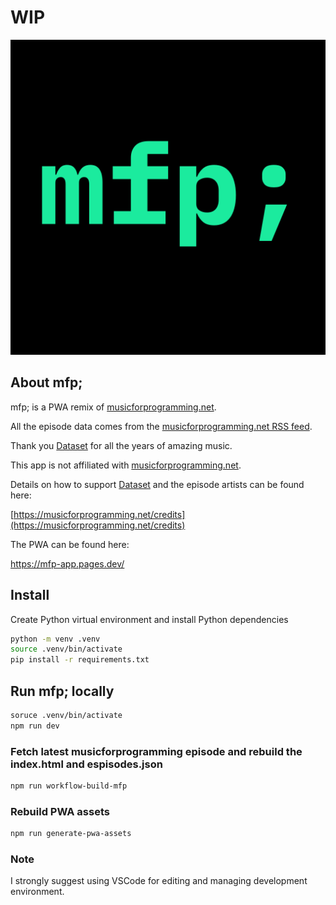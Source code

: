 # WIP

![mfp;](public/mfp.png)

## About mfp;

mfp; is a PWA remix of [musicforprogramming.net](https://musicforprogramming.net).

All the episode data comes from the [musicforprogramming.net RSS feed](https://musicforprogramming.net/rss.xml).

Thank you [Dataset](https://datassette.net/) for all the years of amazing music.

This app is not affiliated with [musicforprogramming.net](https://musicforprogramming.net).

Details on how to support [Dataset](https://datassette.net/) and the episode artists can be found here:

[https://musicforprogramming.net/credits](https://musicforprogramming.net/credits)

The PWA can be found here:

https://mfp-app.pages.dev/

## Install

Create Python virtual environment and install Python dependencies

```bash
python -m venv .venv
source .venv/bin/activate
pip install -r requirements.txt
```

## Run mfp; locally

```bash
soruce .venv/bin/activate
npm run dev
```

### Fetch latest musicforprogramming episode and rebuild the index.html and espisodes.json

```bash
npm run workflow-build-mfp
```

### Rebuild PWA assets

```bash
npm run generate-pwa-assets
```

### Note

I strongly suggest using VSCode for editing and managing development environment.
